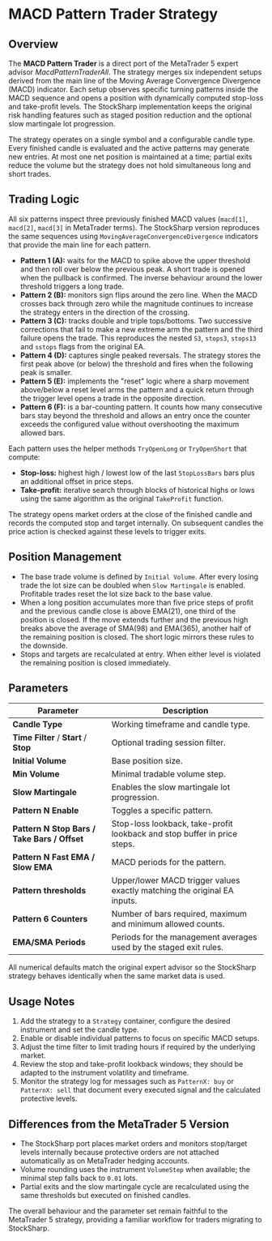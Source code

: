 # MACD Pattern Trader Strategy

## Overview

The **MACD Pattern Trader** is a direct port of the MetaTrader 5 expert advisor *MacdPatternTraderAll*. The strategy merges six independent setups derived from the main line of the Moving Average Convergence Divergence (MACD) indicator. Each setup observes specific turning patterns inside the MACD sequence and opens a position with dynamically computed stop-loss and take-profit levels. The StockSharp implementation keeps the original risk handling features such as staged position reduction and the optional slow martingale lot progression.

The strategy operates on a single symbol and a configurable candle type. Every finished candle is evaluated and the active patterns may generate new entries. At most one net position is maintained at a time; partial exits reduce the volume but the strategy does not hold simultaneous long and short trades.

## Trading Logic

All six patterns inspect three previously finished MACD values (`macd[1]`, `macd[2]`, `macd[3]` in MetaTrader terms). The StockSharp version reproduces the same sequences using `MovingAverageConvergenceDivergence` indicators that provide the main line for each pattern.

* **Pattern 1 (A):** waits for the MACD to spike above the upper threshold and then roll over below the previous peak. A short trade is opened when the pullback is confirmed. The inverse behaviour around the lower threshold triggers a long trade.
* **Pattern 2 (B):** monitors sign flips around the zero line. When the MACD crosses back through zero while the magnitude continues to increase the strategy enters in the direction of the crossing.
* **Pattern 3 (C):** tracks double and triple tops/bottoms. Two successive corrections that fail to make a new extreme arm the pattern and the third failure opens the trade. This reproduces the nested `S3`, `stops3`, `stops13` and `sstops` flags from the original EA.
* **Pattern 4 (D):** captures single peaked reversals. The strategy stores the first peak above (or below) the threshold and fires when the following peak is smaller.
* **Pattern 5 (E):** implements the "reset" logic where a sharp movement above/below a reset level arms the pattern and a quick return through the trigger level opens a trade in the opposite direction.
* **Pattern 6 (F):** is a bar-counting pattern. It counts how many consecutive bars stay beyond the threshold and allows an entry once the counter exceeds the configured value without overshooting the maximum allowed bars.

Each pattern uses the helper methods `TryOpenLong` or `TryOpenShort` that compute:

* **Stop-loss:** highest high / lowest low of the last `StopLossBars` bars plus an additional offset in price steps.
* **Take-profit:** iterative search through blocks of historical highs or lows using the same algorithm as the original `TakeProfit` function.

The strategy opens market orders at the close of the finished candle and records the computed stop and target internally. On subsequent candles the price action is checked against these levels to trigger exits.

## Position Management

* The base trade volume is defined by `Initial Volume`. After every losing trade the lot size can be doubled when `Slow Martingale` is enabled. Profitable trades reset the lot size back to the base value.
* When a long position accumulates more than five price steps of profit and the previous candle close is above EMA(21), one third of the position is closed. If the move extends further and the previous high breaks above the average of SMA(98) and EMA(365), another half of the remaining position is closed. The short logic mirrors these rules to the downside.
* Stops and targets are recalculated at entry. When either level is violated the remaining position is closed immediately.

## Parameters

| Parameter | Description |
|-----------|-------------|
| **Candle Type** | Working timeframe and candle type. |
| **Time Filter** / **Start** / **Stop** | Optional trading session filter. |
| **Initial Volume** | Base position size. |
| **Min Volume** | Minimal tradable volume step. |
| **Slow Martingale** | Enables the slow martingale lot progression. |
| **Pattern N Enable** | Toggles a specific pattern. |
| **Pattern N Stop Bars / Take Bars / Offset** | Stop-loss lookback, take-profit lookback and stop buffer in price steps. |
| **Pattern N Fast EMA / Slow EMA** | MACD periods for the pattern. |
| **Pattern thresholds** | Upper/lower MACD trigger values exactly matching the original EA inputs. |
| **Pattern 6 Counters** | Number of bars required, maximum and minimum allowed counts. |
| **EMA/SMA Periods** | Periods for the management averages used by the staged exit rules. |

All numerical defaults match the original expert advisor so the StockSharp strategy behaves identically when the same market data is used.

## Usage Notes

1. Add the strategy to a `Strategy` container, configure the desired instrument and set the candle type.
2. Enable or disable individual patterns to focus on specific MACD setups.
3. Adjust the time filter to limit trading hours if required by the underlying market.
4. Review the stop and take-profit lookback windows; they should be adapted to the instrument volatility and timeframe.
5. Monitor the strategy log for messages such as `PatternX: buy` or `PatternX: sell` that document every executed signal and the calculated protective levels.

## Differences from the MetaTrader 5 Version

* The StockSharp port places market orders and monitors stop/target levels internally because protective orders are not attached automatically as on MetaTrader hedging accounts.
* Volume rounding uses the instrument `VolumeStep` when available; the minimal step falls back to `0.01` lots.
* Partial exits and the slow martingale cycle are recalculated using the same thresholds but executed on finished candles.

The overall behaviour and the parameter set remain faithful to the MetaTrader 5 strategy, providing a familiar workflow for traders migrating to StockSharp.
